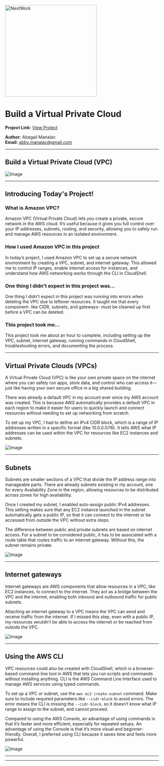 <img src="https://cdn.prod.website-files.com/677c400686e724409a5a7409/6790ad949cf622dc8dcd9fe4_nextwork-logo-leather.svg" alt="NextWork" width="300" />

# Build a Virtual Private Cloud

**Project Link:** [View Project](http://learn.nextwork.org/projects/aws-networks-vpc)

**Author:** Abegail Manalac  
**Email:** abby.manalac@gmail.com

---

## Build a Virtual Private Cloud (VPC)

![Image](http://learn.nextwork.org/excited_gray_zealous_miracle_fruit/uploads/aws-networks-vpc_2facf927)

---

## Introducing Today's Project!

### What is Amazon VPC?

Amazon VPC (Virtual Private Cloud) lets you create a private, secure network in the AWS cloud. It’s useful because it gives you full control over your IP addresses, subnets, routing, and security, allowing you to safely run and manage AWS resources in an isolated environment.

### How I used Amazon VPC in this project

In today’s project, I used Amazon VPC to set up a secure network environment by creating a VPC, subnet, and internet gateway. This allowed me to control IP ranges, enable internet access for instances, and understand how AWS networking works through the CLI in CloudShell.

### One thing I didn't expect in this project was...

One thing I didn't expect in this project was running into errors when deleting the VPC due to leftover resources. It taught me that every component- like CIDR, subnets, and  gateways- must be cleaned up first before a VPC can be deleted.

### This project took me...

This project took me about an hour to complete, including setting up the VPC, subnet, internet gateway, running commands in CloudShell, troubleshooting errors, and documenting the process.

---

## Virtual Private Clouds (VPCs)

A Virtual Private Cloud (VPC) is like your own private space on the internet where you can safely run apps, store data, and control who can access it—just like having your own secure office in a big shared building.


There was already a default VPC in my account ever since my AWS account was created. This is because AWS automatically provides a default VPC in each region to make it easier for users to quickly launch and connect resources without needing to set up networking from scratch.


To set up my VPC, I had to define an IPv4 CIDR block, which is a range of IP addresses written in a specific format (like 10.0.0.0/16). It tells AWS what IP addresses can be used within the VPC for resources like EC2 instances and subnets.

![Image](http://learn.nextwork.org/excited_gray_zealous_miracle_fruit/uploads/aws-networks-vpc_2facf927)

---

## Subnets

Subnets are smaller sections of a VPC that divide the IP address range into manageable parts. There are already subnets existing in my account, one for every Availability Zone in the region, allowing resources to be distributed across zones for high availability.

Once I created my subnet, I enabled auto-assign public IPv4 addresses. This setting makes sure that any EC2 instance launched in the subnet automatically gets a public IP, so that it can connect to the internet or be accessed from outside the VPC without extra steps.

The difference between public and private subnets are based on internet access. For a subnet to be considered public, it has to be associated with a route table that routes traffic to an internet gateway. Without this, the subnet remains private.

![Image](http://learn.nextwork.org/excited_gray_zealous_miracle_fruit/uploads/aws-networks-vpc_157c4219)

---

## Internet gateways

Internet gateways are AWS components that allow resources in a VPC, like EC2 instances, to connect to the internet. They act as a bridge between the VPC and the internet, enabling both inbound and outbound traffic for public subnets.

Attaching an internet gateway to a VPC means the VPC can send and receive traffic from the internet. If I missed this step, even with a public IP, my resources wouldn't be able to access the internet or be reached from outside the VPC.

![Image](http://learn.nextwork.org/excited_gray_zealous_miracle_fruit/uploads/aws-networks-vpc_4ae90410)

---

## Using the AWS CLI

VPC resources could also be created with CloudShell, which is a browser-based command-line tool in AWS that lets you run scripts and commands without installing anything. CLI is the AWS Command Line Interface used to manage AWS services using typed commands.


To set up a VPC or subnet, use the `aws ec2 create-subnet` command. Make sure to include required parameters like `--cidr-block` to avoid errors. The error means the CLI is missing the `--cidr-block`, so it doesn’t know what IP range to assign to the subnet, and cannot proceed.

Compared to using the AWS Console, an advantage of using commands is that it’s faster and more efficient, especially for repeated setups. An advantage of using the Console is that it’s more visual and beginner-friendly. Overall, I preferred using CLI because it saves time and feels more powerful.

![Image](http://learn.nextwork.org/excited_gray_zealous_miracle_fruit/uploads/aws-networks-vpc_9b2465411)

---

---
